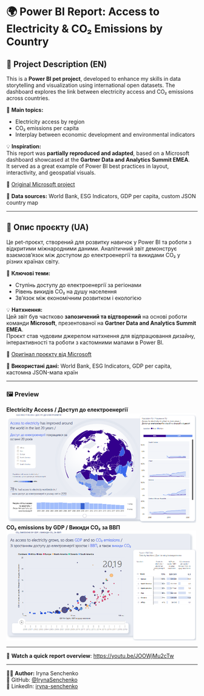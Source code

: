 # 🌍 Power BI Report: Access to Electricity & CO₂ Emissions by Country

## 📄 Project Description (EN)

This is a **Power BI pet project**, developed to enhance my skills in data storytelling and visualization using international open datasets. The dashboard explores the link between electricity access and CO₂ emissions across countries.

📌 **Main topics:**
- Electricity access by region
- CO₂ emissions per capita
- Interplay between economic development and environmental indicators

💡 **Inspiration:**  
This report was **partially reproduced and adapted**, based on a Microsoft dashboard showcased at the **Gartner Data and Analytics Summit EMEA**.  
It served as a great example of Power BI best practices in layout, interactivity, and geospatial visuals.

🔗 [Original Microsoft project](https://community.fabric.microsoft.com/t5/Data-Stories-Gallery/Analyzing-the-UN-s-Sustainable-Development-Goals-at-Gartner-Data/td-p/2527235)

📁 **Data sources:** World Bank, ESG Indicators, GDP per capita, custom JSON country map

---

## 🧾 Опис проєкту (UA)

Це pet-проєкт, створений для розвитку навичок у Power BI та роботи з відкритими міжнародними даними. Аналітичний звіт демонструє взаємозв’язок між доступом до електроенергії та викидами CO₂ у різних країнах світу.

📌 **Ключові теми:**
- Ступінь доступу до електроенергії за регіонами
- Рівень викидів CO₂ на душу населення
- Зв’язок між економічним розвитком і екологією

💡 **Натхнення:**  
Цей звіт був частково **запозичений та відтворений** на основі роботи команди **Microsoft**, презентованої на **Gartner Data and Analytics Summit EMEA**.  
Проєкт став чудовим джерелом натхнення для відпрацювання дизайну, інтерактивності та роботи з кастомними мапами в Power BI.

🔗 [Оригінал проєкту від Microsoft](https://community.fabric.microsoft.com/t5/Data-Stories-Gallery/Analyzing-the-UN-s-Sustainable-Development-Goals-at-Gartner-Data/td-p/2527235)

📁 **Використані дані:** World Bank, ESG Indicators, GDP per capita, кастомна JSON-мапа країн

---

### 🖼 Preview

**Electricity Access / Доступ до електроенергії**
<img src="media/dashboard-overview.png" alt="dashboard-overview" width="500"/>
**CO₂ emissions by GDP / Викиди CO₂ за ВВП**
<img src="media/co2-map.png" alt="co2-map" width="500"/>

---

🎥 **Watch a quick report overview**: https://youtu.be/JOOWjMu2cTw

---

👩‍💻 **Author:** Iryna Senchenko  
🔗 GitHub: [@IrynaSenchenko](https://github.com/IrynaSenchenko)  
🔗 LinkedIn: [iryna-senchenko](https://www.linkedin.com/in/iryna-senchenko/)